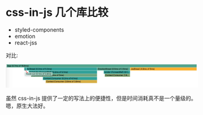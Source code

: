 # css-in-js 几个库比较

* styled-components
* emotion
* react-jss


对比:

![](performance.png)

虽然 css-in-js 提供了一定的写法上的便捷性，但是时间消耗真不是一个量级的。嗯，原生大法好。